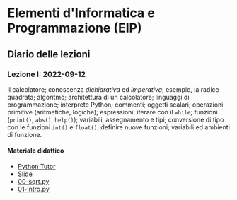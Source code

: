 # Elementi d'Informatica e Programmazione (EIP)

## Diario delle lezioni

### Lezione I: 2022-09-12

Il calcolatore; conoscenza *dichiarativa* ed *imperativa*; esempio, la radice quadrata; algoritmo; architettura di un calcolatore; linguaggi di programmazione; interprete Python; commenti; oggetti scalari; operazioni primitive (aritmetiche, logiche); espressioni; iterare con il `while`; funzioni (`print()`, `abs()`, `help()`); variabili, assegnamento e tipi; conversione di tipo con le funzioni `int()` e `float()`; definire nuove funzioni; variabili ed ambienti di funzione.

#### Materiale didattico

- [Python Tutor](https://pythontutor.com/) 
- [Slide](../slides/01.pdf)
- [00-sqrt.py](../code/00-sqrt.py)
- [01-intro.py](../code/01-intro.py)
